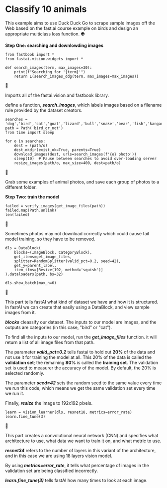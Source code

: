 # Classify 10 animals

This example aims to use Duck Duck Go to scrape sample images off the Web based on the fast.ai course
example on birds and design an appropriate multiclass loss function. :alien:

**Step One: searching and downlowding images**
```
from fastbook import *
from fastai.vision.widgets import *

def search_images(term, max_images=30):
    print(f"Searching for '{term}'")
    return L(search_images_ddg(term, max_images=max_images))
```
:memo:

Imports all of the fastai.vision and fastbook library.

define a function, **_search_images_**, which labels images based on a filename rule provided by the dataset creators.

```
searches = 'dog','bird','cat','goat','lizard','bull','snake','bear','fish','kangaroo'
path = Path('bird_or_not')
from time import sleep

for o in searches:
    dest = (path/o)
    dest.mkdir(exist_ok=True, parents=True)
    download_images(dest, urls=search_images(f'{o} photo'))
    sleep(10)  # Pause between searches to avoid over-loading server
    resize_images(path/o, max_size=400, dest=path/o)
```
:memo:

Grab some examples of animal photos, and save each group of photos to a different folder.

**Step Two: train the model**
```
failed = verify_images(get_image_files(path))
failed.map(Path.unlink)
len(failed)
```
:memo:

Sometimes photos may not download correctly which could cause fail model training, so they have to be removed.

```
dls = DataBlock(
    blocks=(ImageBlock, CategoryBlock), 
    get_items=get_image_files, 
    splitter=RandomSplitter(valid_pct=0.2, seed=42),
    get_y=parent_label,
    item_tfms=[Resize(192, method='squish')]
).dataloaders(path, bs=32)

dls.show_batch(max_n=6)
```
:memo:

This part tells fastAI what kind of dataset we have and how it is structured. 
In fastAI we can create that easily using a DataBlock, and view sample images from it.

**_blocks_** cleassify our dataset. The inputs to our model are images, and the outputs are categories (in this case, "bird" or "cat").

To find all the inputs to our model, run the **_get_image_files_** function. it will return a list of all image files from that path.

The parameter **_valid_pct=0.2_** tells fastai to hold out **20%** of the data and not use it for training the model at all. This 20% of the data is called the **validation set**; the remaining **80%** is called the **training set**. The validation set is used to measurer the accuracy of the model. By default, the 20% is selected randomly.

The parameter **_seed=42_** sets the random seed to the same value every time we run this code, which means we get the same validation set every time we run it. 

Finally, **_resize_** the image to 192x192 pixels.

```
learn = vision_learner(dls, resnet18, metrics=error_rate)
learn.fine_tune(3)
```
:memo:

This part creates a convolutional neural network (CNN) and specifies what architecture to use, what data we want to train it on, and what metric to use.

**_resnet34_** refers to the number of layers in this variant of the architecture, and in this case we are using 18 layers vision model.

By using **_metrics=error_rate_**, it tells what percentage of images in the validation set are being classified incorrectly.

**_learn.fine_tune(3)_** tells fastAI how many times to look at each image.


















